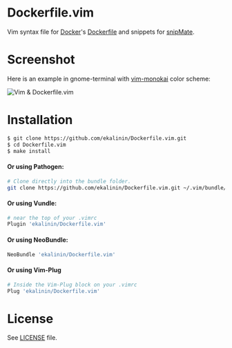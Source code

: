 Dockerfile.vim
==============

Vim syntax file for [Docker](http://docker.io/)'s [Dockerfile](http://docs.docker.com/reference/builder/)
and snippets for [snipMate](http://www.vim.org/scripts/script.php?script_id=2540).

Screenshot
==========

Here is an example in gnome-terminal with [vim-monokai](https://github.com/sickill/vim-monokai) color scheme:


![Vim & Dockerfile.vim ](https://raw.github.com/ekalinin/Dockerfile.vim/master/vim-dockerfile-example.png)



Installation
============

```bash
$ git clone https://github.com/ekalinin/Dockerfile.vim.git
$ cd Dockerfile.vim
$ make install
```

#### Or using Pathogen:
```bash
# Clone directly into the bundle folder.
git clone https://github.com/ekalinin/Dockerfile.vim.git ~/.vim/bundle/Dockerfile
```

#### Or using Vundle:
```bash
# near the top of your .vimrc
Plugin 'ekalinin/Dockerfile.vim'
```

#### Or using NeoBundle:

```bash
NeoBundle 'ekalinin/Dockerfile.vim'
```

#### Or using Vim-Plug

```bash
# Inside the Vim-Plug block on your .vimrc
Plug 'ekalinin/Dockerfile.vim'
```


License
=======

See [LICENSE](https://github.com/ekalinin/Dockerfile.vim/blob/master/LICENSE) file.
